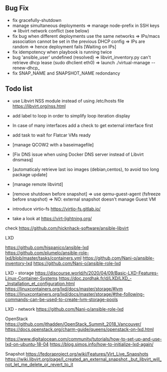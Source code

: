 Bug Fix
-------
- fix gracefully-shutdown
- manage simultaneous deployments
  => manage node-prefix in SSH keys
  => libvirt network conflict (see below)
- fix bug when different deployments use the same networks
  => IPs/macs association cannot be set in the previous DHCP config
  => IPs are random => hence deployment fails [Waiting on IPs]
- fix idempotency when playbook is running twice
- bug 'ansible_user' undefined (resolved)
=> libvirt_inventory.py can't retrieve dhcp lease (sudo dhclient eth0)
=> launch ./virtual-manage --renew-dhcp_
- fix SNAP_NAME and SNAPSHOT_NAME redondancy

Todo list
---------
- use Libvirt NSS module instead of using /etc/hosts file https://libvirt.org/nss.html
- add label to loop in order to simplify loop iteration display
- In case of many interfaces add a check to get external interface first
- add task to wait for Flatcar VMs ready

- [manage QCOW2 with a baseimagefile]
- [Fix DNS issue when using Docker DNS server instead of Libvirt dnsmasq]
- [automaticaly retrieve last iso images (debian,centos), to avoid too long package update]
- [manage remote libvirtd]
- [remove shutdown before snapshot]
  => use qemu-guest-agent (fsfreeze before snapshot)
  => NO: external snapshot doesn't manage Guest VM
- introduce virtio-fs https://virtio-fs.gitlab.io/

- take a look at https://virt-lightning.org/

check https://github.com/hicknhack-software/ansible-libvirt


LXD

https://github.com/hispanico/ansible-lxd
https://github.com/plumelo/ansible-role-lxd/blob/master/tasks/containers.yml
https://github.com/Nani-o/ansible-inventory-lxd
https://github.com/Nani-o/ansible-role-lxd

LXD - storage
https://discourse.world/h/2020/04/09/Basic-LXD-Features-Linux-Container-Systems
https://doc.zordhak.fr/d/LXD/LXD_-_Installation_et_configuration.html
https://linuxcontainers.org/lxd/docs/master/storage/#lvm
https://linuxcontainers.org/lxd/docs/master/storage/#the-following-commands-can-be-used-to-create-lvm-storage-pools

LXD - network
https://github.com/Nani-o/ansible-role-lxd

OpenStack
https://github.com/jthadden/OpenStack_Summit_2018_Vancouver/
https://docs.openstack.org/charm-guide/queens/openstack-on-lxd.html

https://www.digitalocean.com/community/tutorials/how-to-set-up-and-use-lxd-on-ubuntu-18-04
https://blog.simos.info/how-to-initialize-lxd-again/

Snapshot
https://fedoraproject.org/wiki/Features/Virt_Live_Snapshots
https://wiki.libvirt.org/page/I_created_an_external_snapshot,_but_libvirt_will_not_let_me_delete_or_revert_to_it
